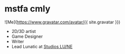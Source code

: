 # mstfa cmly

![Me](https://www.gravatar.com/avatar/{{ site.gravatar }})

* 2D/3D artist
* Game Designer
* Writer
* Lead Lunatic at [Studios LU/NE](studioslune.com)
